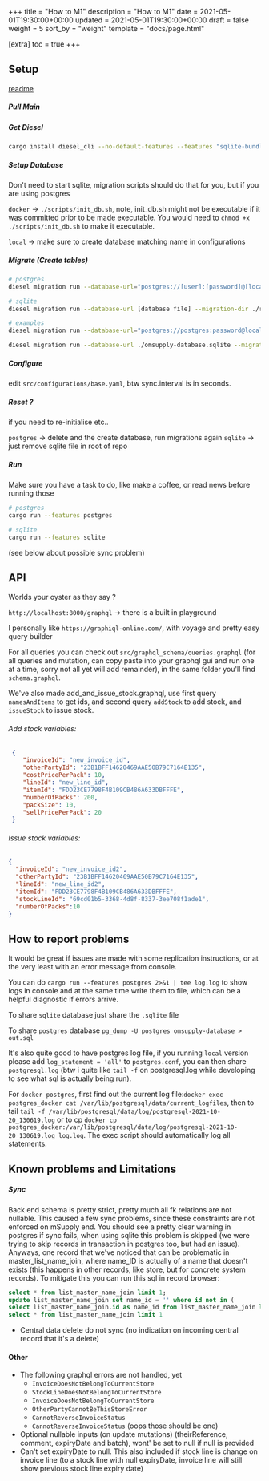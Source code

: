 +++
title = "How to M1"
description = "How to M1"
date = 2021-05-01T19:30:00+00:00
updated = 2021-05-01T19:30:00+00:00
draft = false
weight = 5
sort_by = "weight"
template = "docs/page.html"

[extra]
toc = true
+++

## Setup

[readme](https://github.com/openmsupply/remote-server#remote-server) 

##### Pull Main
##### Get Diesel
```bash
cargo install diesel_cli --no-default-features --features "sqlite-bundled postgres"
```
##### Setup Database

Don't need to start sqlite, migration scripts should do that for you, but if you are using postgres

`docker` -> `./scripts/init_db.sh`, note, init_db.sh might not be executable if it was committed prior to be made executable. You would need to `chmod +x ./scripts/init_db.sh` to make it executable.

`local` -> make sure to create database matching name in configurations

##### Migrate (Create tables)

```bash
# postgres
diesel migration run --database-url="postgres://[user]:[password]@[localhost]:[port]/[database]" --migration-dir ./repository/migrations/postgres

# sqlite
diesel migration run --database-url [database file] --migration-dir ./repository/migrations/sqlite

# examples
diesel migration run --database-url="postgres://postgres:password@localhost:5432/omsupply-database" --migration-dir ./repository/migrations/postgres

diesel migration run --database-url ./omsupply-database.sqlite --migration-dir ./repository/migrations/sqlite
```

##### Configure

edit `src/configurations/base.yaml`, btw sync.interval is in seconds.

##### Reset ?

if you need to re-initialise etc..

`postgres` -> delete and the create database, run migrations again
`sqlite` -> just remove sqlite file in root of repo

##### Run

Make sure you have a task to do, like make a coffee, or read news before running those

```bash
# postgres
cargo run --features postgres

# sqlite
cargo run --features sqlite
```

(see below about possible sync problem)

## API

Worlds your oyster as they say ?

`http://localhost:8000/graphql` -> there is a built in playground

I personally like `https://graphiql-online.com/`, with voyage and pretty easy query builder 

For all queries you can check out `src/graphql_schema/queries.graphql` (for all queries and mutation, can copy paste into your graphql gui and run one at a time, sorry not all yet will add remainder), in the same folder you'll find `schema.graphql`.

We've also made add_and_issue_stock.graphql, use first query `namesAndItems` to get ids, and second query `addStock` to add stock, and `issueStock` to issue stock. 

###### Add stock variables:
```JSON
 {
    "invoiceId": "new_invoice_id",
    "otherPartyId": "23B1BFF14620469AAE50B79C7164E135",
    "costPricePerPack": 10,
    "lineId": "new_line_id",
    "itemId": "FDD23CE7798F4B109CB486A633DBFFFE",
    "numberOfPacks": 200,
    "packSize": 10,
    "sellPricePerPack": 20
 }
```
###### Issue stock variables:
```JSON
{
  "invoiceId": "new_invoice_id2",
  "otherPartyId": "23B1BFF14620469AAE50B79C7164E135",
  "lineId": "new_line_id2",
  "itemId": "FDD23CE7798F4B109CB486A633DBFFFE",
  "stockLineId": "69cd01b5-3368-4d8f-8337-3ee708f1ade1",
  "numberOfPacks":10
}
```

## How to report problems

It would be great if issues are made with some replication instructions, or at the very least with an error message from console.

You can do `cargo run --features postgres 2>&1 | tee log.log` to show logs in console and at the same time write them to file, which can be a helpful diagnostic if errors arrive.

To share `sqlite` database just share the `.sqlite` file

To share `postgres` database `pg_dump -U postgres omsupply-database > out.sql`

It's also quite good to have postgres log file, if you running `local` version please add `log_statement = 'all'` to `postgres.conf`, you can then share `postgresql.log` (btw i quite like `tail -f` on postgresql.log while developing to see what sql is actually being run).

For `docker postgres`, first find out the current log file:`docker exec postgres_docker cat /var/lib/postgresql/data/current_logfiles`, then to tail `tail -f /var/lib/postgresql/data/log/postgresql-2021-10-20_130619.log` or to cp `docker cp postgres_docker:/var/lib/postgresql/data/log/postgresql-2021-10-20_130619.log log.log`. The exec script should automatically log all statements.


## Known problems and Limitations

##### Sync

Back end schema is pretty strict, pretty much all fk relations are not nullable. This caused a few sync problems, since these constraints are not enforced on mSupply end. You should see a pretty clear warning in postgres if sync fails, when using sqlite this problem is skipped (we were trying to skip records in transaction in postgres too, but had an issue). 
Anyways, one record that we've noticed that can be problematic in master_list_name_join, where name_ID is actually of a name that doesn't exists (this happens in other records, like store, but for concrete system records). To mitigate this you can run this sql in record browser:

```SQL
select * from list_master_name_join limit 1;
update list_master_name_join set name_id = '' where id not in (
select list_master_name_join.id as name_id from list_master_name_join left join name on list_master_name_join.name_ID = name.ID where name.id is not null);
select * from list_master_name_join limit 1
```

* Central data delete do not sync (no indication on incoming central record that it's a delete)

#### Other

* The following graphql errors are not handled, yet
  * `InvoiceDoesNotBelongToCurrentStore`
  * `StockLineDoesNotBelongToCurrentStore`
  * `InvoiceDoesNotBelongToCurrentStore`
  * `OtherPartyCannotBeThisStoreError`
  * `CannotReverseInvoiceStatus` 
  * `CannotReverseInvoiceStatus` (oops those should be one)
* Optional nullable inputs (on update mutations) (theirReference, comment, expiryDate and batch), wont' be set to null if null is provided
* Can't set expiryDate to null. This also included if stock line is change on invoice line (to a stock line with null expiryDate, invoice line will still show previous stock line expiry date)

